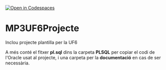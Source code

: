 [![Open in Codespaces](https://classroom.github.com/assets/launch-codespace-7f7980b617ed060a017424585567c406b6ee15c891e84e1186181d67ecf80aa0.svg)](https://classroom.github.com/open-in-codespaces?assignment_repo_id=15058443)
# MP3UF6Projecte
Inclou projecte plantilla per la UF6

A més conté el fitxer **pl.sql** dins la carpeta **PLSQL** per copiar el codi de l'Oracle usat al projecte, i una carpeta per la **documentació** en cas de ser necessària. 

